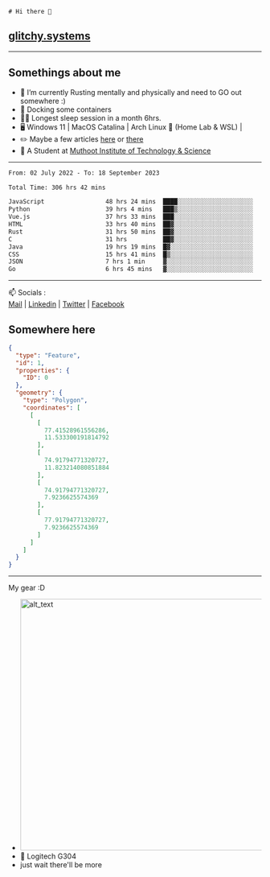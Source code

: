 ```
# Hi there 👋
```
## [glitchy.systems](https://glitchy.systems)
---

## Somethings about me



- 🌱 I’m currently Rusting mentally and physically and need to GO out somewhere :)
- 🐋 Docking some containers
- 😶‍🌫️ Longest sleep session in a month 6hrs.
- 🖥️ Windows 11 | MacOS Catalina | Arch Linux 🦩 (Home Lab & WSL) |
- ✏️ Maybe a few articles [here](https://medium.com/@advaithnarayanan8) or [there](https://medium.com/@advaithnarayanan8)
- 📑 A Student at [Muthoot Institute of Technology & Science](https://mgmits.ac.in/)



---

<!--START_SECTION:waka-->

```txt
From: 02 July 2022 - To: 18 September 2023

Total Time: 306 hrs 42 mins

JavaScript                 48 hrs 24 mins  ████░░░░░░░░░░░░░░░░░░░░░   15.79 %
Python                     39 hrs 4 mins   ███▒░░░░░░░░░░░░░░░░░░░░░   12.74 %
Vue.js                     37 hrs 33 mins  ███░░░░░░░░░░░░░░░░░░░░░░   12.25 %
HTML                       33 hrs 40 mins  ██▓░░░░░░░░░░░░░░░░░░░░░░   10.98 %
Rust                       31 hrs 50 mins  ██▓░░░░░░░░░░░░░░░░░░░░░░   10.38 %
C                          31 hrs          ██▓░░░░░░░░░░░░░░░░░░░░░░   10.11 %
Java                       19 hrs 19 mins  █▓░░░░░░░░░░░░░░░░░░░░░░░   06.30 %
CSS                        15 hrs 41 mins  █▒░░░░░░░░░░░░░░░░░░░░░░░   05.12 %
JSON                       7 hrs 1 min     ▓░░░░░░░░░░░░░░░░░░░░░░░░   02.29 %
Go                         6 hrs 45 mins   ▓░░░░░░░░░░░░░░░░░░░░░░░░   02.20 %
```

<!--END_SECTION:waka-->

---

📫 Socials :<br>
[Mail](mailto:advaithnarayanan8@gmail.com) | [Linkedin](https://www.linkedin.com/in/advaith-narayanan-a72152214/) | [Twitter](https://twitter.com/advaithnarayan) | [Facebook](https://screenmessage.com/qinq)

## Somewhere here

```geojson
{
  "type": "Feature",
  "id": 1,
  "properties": {
    "ID": 0
  },
  "geometry": {
    "type": "Polygon",
    "coordinates": [
      [
        [
          77.41528961556286,
          11.533300191814792
        ],
        [
          74.91794771320727,
          11.823214080851884
        ],
        [
          74.91794771320727,
          7.9236625574369
        ],
        [
          77.91794771320727,
          7.9236625574369
        ]
      ]
    ]
  }
}
```


--- 
My gear :D

- [<img alt="alt_text" width="500px" src="https://valid.x86.fr/cache/banner/xv24bv-6.png" />](https://valid.x86.fr/xv24bv)
- 🐁 Logitech G304
- just wait there'll be more

